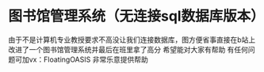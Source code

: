 # 图书馆管理系统（无连接sql数据库版本）
由于不是计算机专业教授要求不高没让我们连接数据库，图方便省事直接在b站上改进了一个图书馆管理系统并最后在班里拿了高分
希望能对大家有帮助
有任何问题可加vx：FloatingOASIS  非常乐意提供帮助
